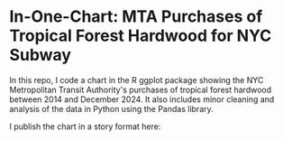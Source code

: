 # In-One-Chart: MTA Purchases of Tropical Forest Hardwood for NYC Subway

In this repo, I code a chart in the R ggplot package showing the NYC Metropolitan Transit Authority's purchases of tropical forest hardwood between 2014 and December 2024. It also includes minor cleaning and analysis of the data in Python using the Pandas library.

I publish the chart in a story format here: 


 
